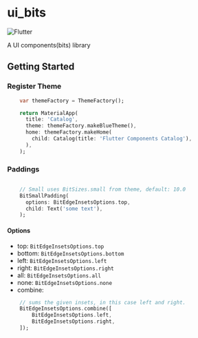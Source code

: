 # ui_bits

![Flutter](https://github.com/AlienEngineer/ui-bits/workflows/Flutter/badge.svg)

A UI components(bits) library

## Getting Started

### Register Theme

```dart
    var themeFactory = ThemeFactory();

    return MaterialApp(
      title: 'Catalog',
      theme: themeFactory.makeBlueTheme(),
      home: themeFactory.makeHome(
        child: Catalog(title: 'Flutter Components Catalog'),
      ),
    );
```

### Paddings

```dart

    // Small uses BitSizes.small from theme, default: 10.0 
    BitSmallPadding(
      options: BitEdgeInsetsOptions.top,
      child: Text('some text'),
    );

```

#### Options

- top: `BitEdgeInsetsOptions.top`
- bottom: `BitEdgeInsetsOptions.bottom`
- left: `BitEdgeInsetsOptions.left`
- right: `BitEdgeInsetsOptions.right`
- all: `BitEdgeInsetsOptions.all`
- none: `BitEdgeInsetsOptions.none`
- combine:
```dart
    // sums the given insets, in this case left and right.
    BitEdgeInsetsOptions.combine([
        BitEdgeInsetsOptions.left,
        BitEdgeInsetsOptions.right,
    ]);
```
